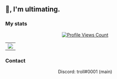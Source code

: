 <h2>👋, I'm ultimating.</h2>

<h3>My stats</h3>
<a href="https://github.com/loud1337">
  <p align="center">
    <img src="https://komarev.com/ghpvc/?username=ultimating" alt="Profile Views Count">
  </p>
</a>
<p align="center">
<table>
  <tr>
    <td align="center" style="padding=0;width=50%;">
      <img src="https://github-readme-stats.vercel.app/api/?username=ultimating&title_color=4F8CC9&text_color=9f9f9f&show_icons=true&bg_color=00000000&hide_border=true&icon_color=4F8CC9&hide_title=true&count_private=true" />
    </td>
  </tr>
</table>
</p>

<h3>Contact</h3>
<p align="center">
   Discord: troll#0001 (main)
</p>
